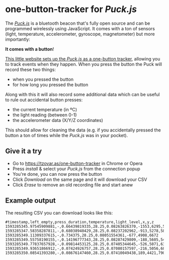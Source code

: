 # one-button-tracker for _Puck.js_

The [_Puck.js_]() is a bluetooth beacon that's fully open source and can be programmed wirelessly using JavaScript. It comes with a ton of sensors (light, temperature, accelerometer, gyroscope, magnetometer) but more importantly: 

__It comes with a button__!

[This little website sets up the _Puck.js_ as a one-button tracker](https://tzovar.as/one-button-tracker), allowing you to track events when they happen. When you press the button the Puck will record these two things: 
- when you pressed the button
- for how long you pressed the button

Along with this it will also record some additional data which can be useful to rule out accidental button presses: 
- the current temperature (in ºC)
- the light reading (between 0-1)
- the accelerometer data (X/Y/Z coordinates)

This should allow for cleaning the data (e.g. if you accidentally pressed the button a ton of times while the _Puck.js_ was in your pocket). 

## Give it a try

- Go to https://tzovar.as/one-button-tracker in Chrome or Opera
- Press _install_ & select your _Puck.js_ from the connection popup
- You're done, you can now press the button
- Click _Download_ on the same page and it will download your CSV
- Click _Erase_ to remove an old recording file and start anew

## Example output

The resulting CSV you can download looks like this: 

```
#timestamp,left_empty,press_duration,temperature,light_level,x,y,z
1593285345.97545909881,-,0.66439819335,28.25,0.08263826370,-1553,6295,5529
1593285347.58358287811,-,0.68038940429,28.25,0.08237202962,-913,5278,5842
1593285349.11309337615,-,0.734375,28.25,0.08051554361,-677,4908,6672
1593285349.55758190155,-,0.14196777343,28.25,0.08287429809,-188,5605,5494
1593285349.77837657928,-,0.09814453125,28.25,0.07405344645,-526,5071,6381
1593285349.93651866912,-,0.07424926757,28.25,0.07080157597,-216,5056,6867
1593285350.08541393280,-,0.08676147460,28.25,0.07410049438,189,4421,7907;
```

